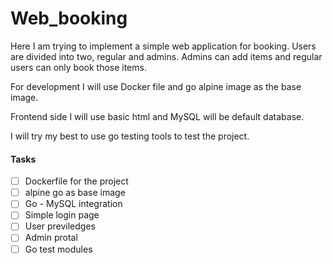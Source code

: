 # Web_booking

Here I am trying to implement a simple web application for booking. 
Users are divided into two, regular and admins. Admins can add items and regular users can only book those items.

For development I will use Docker file and go alpine image as the base image.

Frontend side I will use basic html and MySQL will be default database.

I will try my best to use go testing tools to test the project.

#### Tasks

- [ ] Dockerfile for the project
- [ ] alpine go as base image
- [ ] Go - MySQL integration
- [ ] Simple login page
- [ ] User previledges
- [ ] Admin protal
- [ ] Go test modules

